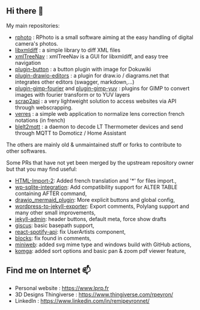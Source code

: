 ## Hi there 👋

My main repositories:
- [rphoto](../../../rphoto) : RPhoto is a small software aiming at the easy handling of digital camera's photos.
- [libxmldiff](../../../libxmldiff) : a simple library to diff XML files
- [xmlTreeNav](../../../xmltreenav) : xmlTreeNav is a GUI for libxmldiff, and easy tree navigation
- [plugin-button](../../../plugin-button) : a button plugin with image for Dokuwiki
- [plugin-drawio-editors](../../../plugin-drawio-editors) : a plugin for draw.io / diagrams.net that integrates other editors (swagger, markdown,...)
- [plugin-gimp-fourier](../../../plugin-gimp-fourier) and [plugin-gimp-yuv](../../../plugin-gimp-yuv) : plugins for GIMP to convert images with fourier transform or to YUV layers
- [scrap2api](../../../scrap2api) : a very lightweight solution to access websites via API through webscrapping.
- [verres](../../../verres) : a simple web application to normalize lens correction french notations (in french)
- [blelt2mqtt](../../../blelt2mqtt) : a daemon to decode LT Thermometer devices and send through MQTT to Domoticz / Home Assistant

The others are mainly old & unmaintained stuff or forks to contribute to other softwares. 

Some PRs that have not yet been merged by the upstream repository owner but that you may find useful:
- [HTML-Import-2](../../../HTML-Import-2): Added french translation and '*' for files import., 
- [wp-sqlite-integration](../../../wp-sqlite-integration): Add compatibility support for ALTER TABLE containing AFTER command, 
- [drawio_mermaid_plugin](../../../drawio_mermaid_plugin): More explicit buttons and global config, 
- [wordpress-to-jekyll-exporter](../../../wordpress-to-jekyll-exporter): Export comments, Polylang support and many other small improvements, 
- [jekyll-admin](../../../jekyll-admin): header buttons, default meta, force show drafts
- [giscus](../../../giscus): basic basepath support, 
- [react-spotify-api](../../../react-spotify-api): fix UserArtists component, 
- [blocks](../../../blocks): fix found in comments, 
- [miniweb](../../../miniweb): added svg mime type and windows build with GitHub actions, 
- [komga](../../../komga): added sort options and basic pan & zoom pdf viewer feature, 

## Find me on Internet 📫
- Personal website : https://www.lprp.fr
- 3D Designs Thingiverse : https://www.thingiverse.com/rpeyron/
- LinkedIn : https://www.linkedin.com/in/remipeyronnet/

<!--
**rpeyron/rpeyron** is a ✨ _special_ ✨ repository because its `README.md` (this file) appears on your GitHub profile.

Here are some ideas to get you started:

- 🔭 I’m currently working on ...
- 🌱 I’m currently learning ...
- 👯 I’m looking to collaborate on ...
- 🤔 I’m looking for help with ...
- 💬 Ask me about ...
- 📫 How to reach me: ...
- 😄 Pronouns: ...
- ⚡ Fun fact: ...
-->
